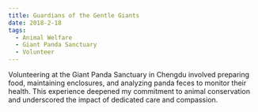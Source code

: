 ```yaml
---
title: Guardians of the Gentle Giants
date: 2018-2-18
tags:
  - Animal Welfare
  - Giant Panda Sanctuary
  - Volunteer
---
```


 Volunteering at the Giant Panda Sanctuary in Chengdu involved preparing food, maintaining enclosures, and analyzing panda feces to monitor their health. This experience deepened my commitment to animal conservation and underscored the impact of dedicated care and compassion.

